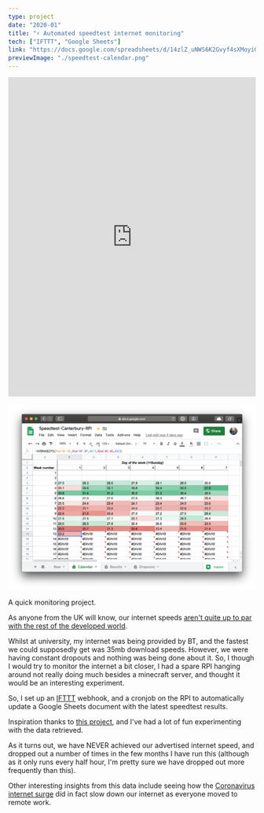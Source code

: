 ```yaml
---
type: project
date: "2020-01"
title: "⚡️ Automated speedtest internet monitoring"
tech: ["IFTTT", "Google Sheets"]
link: "https://docs.google.com/spreadsheets/d/14zlZ_uNWS6K2Gvyf4sXMoyiGnk4NEURDnzkeZhzdHOg/edit?usp=sharing"
previewImage: "./speedtest-calendar.png"
---
```


<iframe title="Speedtest results from my university accommodation in Canterbury" width="100%" height="650" seamless frameborder="0" scrolling="yes" src="https://docs.google.com/spreadsheets/d/e/2PACX-1vQ3g5Eej1JB5I7-o8skZ2sbiAqdNuEeRRvS4AjKsIfhiP1sUhtUjcrHOqrGUalwqNQLCq8QetaNe035/pubchart?oid=1937794798&amp;format=interactive"></iframe>

![Speedtest calendar](./speedtest-calendar.png)

A quick monitoring project.

As anyone from the UK will know, our internet speeds [aren't quite up to par with the rest of the developed world](https://www.speedtest.net/global-index).

Whilst at university, my internet was being provided by BT, and the fastest we could supposedly get was 35mb download speeds.
However, we were having constant dropouts and nothing was being done about it.
So, I though I would try to monitor the internet a bit closer, I had a spare RPI hanging around not really doing much besides a minecraft server, and thought it would be an interesting experiment.

So, I set up an [IFTTT](https://ifttt.com/) webhook, and a cronjob on the RPI to automatically update a Google Sheets document with the latest speedtest results.

Inspiration thanks to [this project](https://makezine.com/projects/send-ticket-isp-when-your-internet-drops/), and I've had a lot of fun experimenting with the data retrieved.

As it turns out, we have NEVER achieved our advertised internet speed, and dropped out a number of times in the few months I have run this (although as it only runs every half hour, I'm pretty sure we have dropped out more frequently than this).

Other interesting insights from this data include seeing how the [Coronavirus internet surge](https://www.bbc.co.uk/news/technology-51947447) did in fact slow down our internet as everyone moved to remote work.
